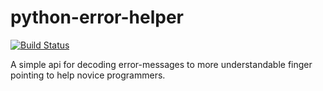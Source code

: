 # python-error-helper
[![Build Status](https://travis-ci.org/Youssefares/python-error-helper.svg?branch=master)](https://travis-ci.org/Youssefares/python-error-helper)

A simple api for decoding error-messages to more understandable finger pointing to help novice programmers.
